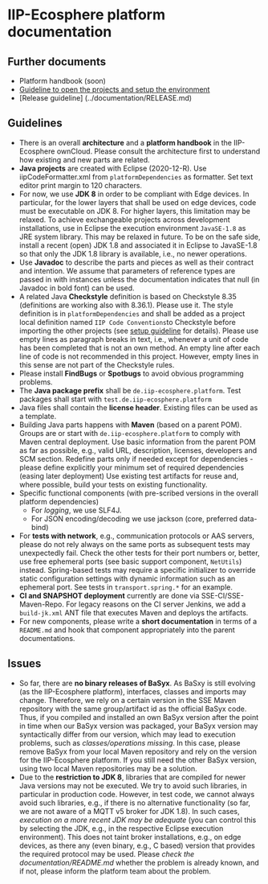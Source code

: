 # IIP-Ecosphere platform documentation

## Further documents 
* Platform handbook (soon)
* [Guideline to open the projects and setup the environment](../documentation/Guideline.pdf?raw=true)
* [Release guideline] (../documentation/RELEASE.md)

## Guidelines
* There is an overall **architecture** and a **platform handbook** in the IIP-Ecosphere ownCloud. Please consult the architecture first to understand 
  how existing and new parts are related.
* **Java projects** are created with Eclipse (2020-12-R). Use iipCodeFormatter.xml from ``platformDependencies`` as formatter. Set text editor print margin to 120 characters.
* For now, we use **JDK 8** in order to be compliant with Edge devices. In particular, for the lower layers that shall be used on edge devices, code must be executable on JDK 8. For higher layers, this limitation may be relaxed. To achieve exchangeable projects across development installations, use in Eclipse the execution environment ``JavaSE-1.8`` as JRE system library. This may be relaxed in future. To be on the safe side, install a recent (open) JDK 1.8 and associated it in Eclipse to JavaSE-1.8 so that only the JDK 1.8 library is available, i.e., no newer operations. 
* Use **Javadoc** to describe the parts and pieces as well as their contract and intention. We assume that parameters of reference types are passed in with instances unless the documentation indicates that null (in Javadoc in bold font) can be used.
* A related Java **Checkstyle** definition is based on Checkstyle 8.35 (definitions are working also with 8.36.1). Please use it. The style definition is in ``platformDependencies`` and shall be added as a project local definition named ``IIP Code Conventions``to Checkstyle before importing the other projects (see [setup guideline](../documentation/Guideline.pdf?raw=true) for details). Please use empty lines as paragraph breaks in text, i.e., whenever a unit of code has been completed that is not an own method. An empty line after each line of code is not recommended in this project. However, empty lines in this sense are not part of the Checkstyle rules.
* Please install **FindBugs** or **Spotbugs** to avoid obvious programming problems.
* The **Java package prefix** shall be ``de.iip-ecosphere.platform``. Test packages shall start with ``test.de.iip-ecosphere.platform`` 
* Java files shall contain the **license header**. Existing files can be used as a template.
* Building Java parts happens with **Maven** (based on a parent POM). Groups are or start with ``de.iip-ecosphere.platform`` to comply with Maven central deployment. Use basic information from the parent 
  POM as far as possible, e.g., valid URL, description, licenses, developers and SCM section. Redefine parts only if 
  needed except for dependencies - please define explicitly your minimum set of required dependencies (easing later
  deployment) Use existing test artifacts for reuse and, where possible, build your tests on existing functionality. 
* Specific functional components (with pre-scribed versions in the overall platform dependencies)
  * For *logging*, we use SLF4J.
  * For JSON encoding/decoding we use jackson (core, preferred data-bind)
* For **tests with network**, e.g., communication protocols or AAS servers, please do not rely always on the same ports as subsequent tests may unexpectedly fail. Check the other tests for their port numbers or, better, use free ephemeral ports (see basic support component, ``NetUtils``) instead. Spring-based tests may require a specific initializer to override static configuration settings with dynamic information such as an ephemeral port. See tests in ``transport.spring.*`` for an example.
* **CI and SNAPSHOT deployment** currently are done via SSE-CI/SSE-Maven-Repo. 
  For legacy reasons on the CI server Jenkins, we add a ``build-jk.xml`` ANT 
  file that executes Maven and deploys the artifacts.
* For new components, please write a **short documentation** in terms of a ``README.md`` and hook that component appropriately into the parent documentations.

## Issues

* So far, there are **no binary releases of BaSyx**. As BaSxy is still evolving (as the IIP-Ecosphere platform), interfaces, classes and imports may change. Therefore, we rely on a certain version in the SSE Maven repository with the same group/artifact id as the official BaSyx code. Thus, if you compiled and installed an own BaSyx version after the point in time when our BaSyx version was packaged, your BaSyx version may syntactically differ from our version, which may lead to execution problems, such as *classes/operations missing*. In this case, please remove BaSyx from your local Maven repository and rely on the version for the IIP-Ecosphere platform. If you still need the other BaSyx version, using two local Maven repositories may be a solution.
* Due to the **restriction to JDK 8**, libraries that are compiled for newer Java versions may not be executed. We try to avoid such libraries, in particular in production code. However, in test code, we cannot always avoid such libraries, e.g., if there is no alternative functionality (so far, we are not aware of a MQTT v5 broker for JDK 1.8). In such cases, *execution on a more recent JDK may be adequate* (you can control this by selecting the JDK, e.g., in the respective Eclipse execution environment). This does not taint broker installations, e.g., on edge devices, as there any (even binary, e.g., C based) version that provides the required protocol may be used. Please *check the documentation/README.md* whether the problem is already known, and if not, please inform the platform team about the problem.